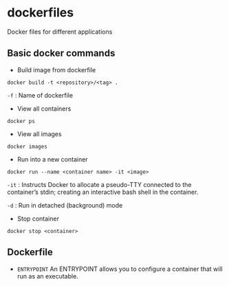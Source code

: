 # dockerfiles

Docker files for different applications

## Basic docker commands

* Build image from dockerfile 

```
docker build -t <repository>/<tag> .
```

`-f` : Name of dockerfile

* View all containers

```
docker ps
```

* View all images

```
docker images
```

* Run into a new container 

```
docker run --name <container name> -it <image>
```

`-it` : Instructs Docker to allocate a pseudo-TTY connected to the container’s stdin; creating an interactive bash shell in the container. 

`-d` : Run in detached (background) mode

* Stop container

```
docker stop <container>
```

## Dockerfile

* `ENTRYPOINT`
An ENTRYPOINT allows you to configure a container that will run as an executable.
